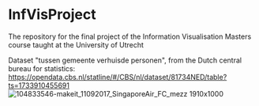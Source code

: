 # InfVisProject
The repository for the final project of the Information Visualisation Masters course taught at the University of Utrecht

Dataset "tussen gemeente verhuisde personen", from the Dutch central bureau for statistics: https://opendata.cbs.nl/statline/#/CBS/nl/dataset/81734NED/table?ts=1733910455691
![104833546-makeit_11092017_SingaporeAir_FC_mezz 1910x1000](https://github.com/user-attachments/assets/173f6acc-d5ed-42a8-a2d3-7ba7ab7da8c0)

